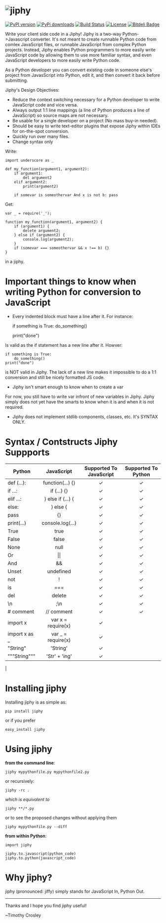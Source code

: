 ![jiphy](https://raw.github.com/timothycrosley/jiphy/master/logo.png)
=====

[![PyPI version](https://badge.fury.io/py/jiphy.png)](http://badge.fury.io/py/jiphy)
[![PyPi downloads](https://pypip.in/d/jiphy/badge.png)](https://crate.io/packages/jiphy/)
[![Build Status](https://travis-ci.org/timothycrosley/jiphy.png?branch=master)](https://travis-ci.org/timothycrosley/jiphy)
[![License](https://pypip.in/license/jiphy/badge.png)](https://pypi.python.org/pypi/jiphy/)
[![Bitdeli Badge](https://d2weczhvl823v0.cloudfront.net/timothycrosley/jiphy/trend.png)](https://bitdeli.com/free "Bitdeli Badge")

Write your client side code in a Jiphy! Jiphy is a two-way Python->Javascript converter. It's not meant to create
runnable Python code from comlex JavaScript files, or runnable JavaScript from complex Python projects. Instead,
Jiphy enables Python programmers to more easily write JavaScript code by allowing them to use more familiar syntax,
and even JavaScript developers to more easily write Python code.

As a Python developer you can convert existing code in someone else's project from JavasScript into Python, edit it,
and then convert it back before submitting.

Jiphy's Design Objectives:

- Reduce the context switching necessary for a Python developer to write JavaScript code and vice versa.
- Always output 1:1 line mappings (a line of Python produces a line of JavaScript) so source maps are not necessary.
- Be usable for a single developer on a project (No mass buy-in needed).
- Should be easy to write text-editor plugins that expose Jiphy within IDEs for on-the-spot conversion.
- Quickly run over many files.
- Change syntax only

Write:

    import underscore as _

    def my_function(argument1, argument2):
        if argument1:
            del argument2
        elif argument2:
            print(argument2)

        if somevar is someothervar And x is not b: pass


Get:

    var _ = require('_');

    function my_function(argument1, argument2) {
        if (argument1) {
            delete argument2;
        } else if (argument2) {
            console.log(argument2);
        }
        if (somevar === someothervar && x !== b) {}
    }

in a jiphy.


Important things to know when writing Python for conversion to JavaScript
===================

- Every indented block must have a line after it. For instance:


    if something is True:
        do_something()

    print("done")

Is valid as the if statement has a new line after it. Howver:

    if something is True:
        do_something()
    print("done")

is NOT valid in Jiphy. The lack of a new line makes it impossible to do a 1:1 conversion and still be nicely formatted JS code.

- Jiphy isn't smart enough to know when to create a var

For now, you still have to write var infront of new variables in Jiphy. Jiphy simply does not yet have the smarts to know when it is and when it is not required.

- Jiphy does not implement stdlib components, classes, etc. It's SYNTAX ONLY.


Syntax / Contstructs Jiphy Suppports
===================
| Python        | JavaScript        | Supported To JavaScript | Supported To Python |
| ------------- |:-----------------:|:-----------------------:|:-------------------:|
| def (...):    | function(...) {}  |  ✓                      |  ✓                  |
| if ...:       | if (...) {}       |  ✓                      |  ✓                  |
| elif ...:     | } else if (...) { |  ✓                      |  ✓                  |
| else:         | } else {          |  ✓                      |  ✓                  |
| pass          | {}                |  ✓                      |  ✓                  |
| print(...)    | console.log(...)  |  ✓                      |  ✓                  |
| True          | true              |  ✓                      |  ✓                  |
| False         | false             |  ✓                      |  ✓                  |
| None          | null              |  ✓                      |  ✓                  |
| Or            | &#124;&#124;                | ✓                        |  ✓                  |
| And           | &&                |  ✓                      |  ✓                  |
| Unset         | undefined         |  ✓                      |  ✓                  |
| not           | !                 |  ✓                      |  ✓                  |
| is            | ===               |  ✓                      |  ✓                  |
| del           | delete            |  ✓                      |  ✓                  |
| \n            | ;\n               |  ✓                      |  ✓                  |
| # comment     | // comment        |  ✓                      |  ✓                  |
| import x      | var x = require(x)|  ✓                      |                     |
| import x as _ | var _ = require(x)|  ✓                      |                     |
| "String"      | 'String'          |  ✓                      |                     |
| """String"""  | 'Str' + 'ing'     |  ✓                      |                     |
|

Installing jiphy
===================

Installing jiphy is as simple as:

    pip install jiphy

or if you prefer

    easy_install jiphy

Using jiphy
===================
**from the command line**:

    jiphy mypythonfile.py mypythonfile2.py

or recursively:

    jiphy -rc .

 *which is equivalent to*

    jiphy **/*.py

or to see the proposed changes without applying them

    jiphy mypythonfile.py --diff

**from within Python**:

    import jiphy

    jiphy.to.javascript(python_code)
    jiphy.to.python(javascript_code)


Why jiphy?
======================

jiphy (pronounced: jiffy) simply stands for JavaScript In, Python Out.

--------------------------------------------

Thanks and I hope you find jiphy useful!

~Timothy Crosley
